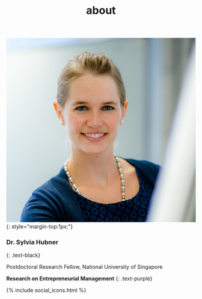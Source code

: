 ﻿---
title: "about"
bg: white
color: black
style: center
---

<img alt="SylviaHubner" src="./img/author.jpg" class="img-me">
{: style="margin-top:1px;"}

### **Dr. Sylvia Hubner**
{: .text-black}

Postdoctoral Research Fellow, National University of Singapore



**Research on Entrepreneurial Management**
{: .text-purple}

{% include social_icons.html %}




